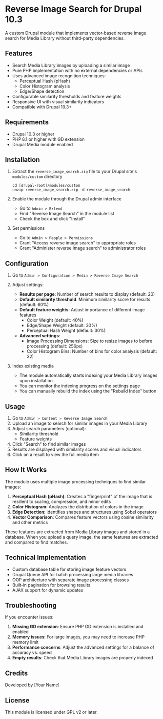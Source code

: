 # Reverse Image Search for Drupal 10.3

A custom Drupal module that implements vector-based reverse image search for Media Library without third-party dependencies.

## Features

- Search Media Library images by uploading a similar image
- Pure PHP implementation with no external dependencies or APIs
- Uses advanced image recognition techniques:
  - Perceptual Hash (pHash)
  - Color Histogram analysis
  - Edge/Shape detection
- Configurable similarity thresholds and feature weights
- Responsive UI with visual similarity indicators
- Compatible with Drupal 10.3+

## Requirements

- Drupal 10.3 or higher
- PHP 8.1 or higher with GD extension
- Drupal Media module enabled

## Installation

1. Extract the `reverse_image_search.zip` file to your Drupal site's `modules/custom` directory
   ```
   cd [drupal-root]/modules/custom
   unzip reverse_image_search.zip -d reverse_image_search
   ```

2. Enable the module through the Drupal admin interface
   - Go to `Admin > Extend`
   - Find "Reverse Image Search" in the module list
   - Check the box and click "Install"

3. Set permissions
   - Go to `Admin > People > Permissions`
   - Grant "Access reverse image search" to appropriate roles
   - Grant "Administer reverse image search" to administrator roles

## Configuration

1. Go to `Admin > Configuration > Media > Reverse Image Search`
2. Adjust settings:
   - **Results per page**: Number of search results to display (default: 20)
   - **Default similarity threshold**: Minimum similarity score for results (default: 60%)
   - **Default feature weights**: Adjust importance of different image features
     - Color Weight (default: 40%)
     - Edge/Shape Weight (default: 30%)
     - Perceptual Hash Weight (default: 30%)
   - **Advanced settings**:
     - Image Processing Dimensions: Size to resize images to before processing (default: 256px)
     - Color Histogram Bins: Number of bins for color analysis (default: 32)

3. Index existing media
   - The module automatically starts indexing your Media Library images upon installation
   - You can monitor the indexing progress on the settings page
   - You can manually rebuild the index using the "Rebuild Index" button

## Usage

1. Go to `Admin > Content > Reverse Image Search`
2. Upload an image to search for similar images in your Media Library
3. Adjust search parameters (optional):
   - Similarity threshold
   - Feature weights
4. Click "Search" to find similar images
5. Results are displayed with similarity scores and visual indicators
6. Click on a result to view the full media item

## How It Works

The module uses multiple image processing techniques to find similar images:

1. **Perceptual Hash (pHash)**: Creates a "fingerprint" of the image that is resilient to scaling, compression, and minor edits
2. **Color Histogram**: Analyzes the distribution of colors in the image
3. **Edge Detection**: Identifies shapes and structures using Sobel operators
4. **Vector Comparison**: Compares feature vectors using cosine similarity and other metrics

These features are extracted from Media Library images and stored in a database. When you upload a query image, the same features are extracted and compared to find matches.

## Technical Implementation

- Custom database table for storing image feature vectors
- Drupal Queue API for batch processing large media libraries
- OOP architecture with separate image processing classes
- Built-in pagination for browsing results
- AJAX support for dynamic updates

## Troubleshooting

If you encounter issues:

1. **Missing GD extension**: Ensure PHP GD extension is installed and enabled
2. **Memory issues**: For large images, you may need to increase PHP memory limit
3. **Performance concerns**: Adjust the advanced settings for a balance of accuracy vs. speed
4. **Empty results**: Check that Media Library images are properly indexed

## Credits

Developed by [Your Name]

## License

This module is licensed under GPL v2 or later.
